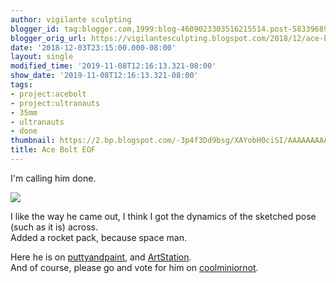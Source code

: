 ```yaml
---
author: vigilante sculpting
blogger_id: tag:blogger.com,1999:blog-4609023303516215514.post-5833968997423741793
blogger_orig_url: https://vigilantesculpting.blogspot.com/2018/12/ace-bolt-eof.html
date: '2018-12-03T23:15:00.000-08:00'
layout: single
modified_time: '2019-11-08T12:16:13.321-08:00'
show_date: '2019-11-08T12:16:13.321-08:00'
tags:
- project:acebolt
- project:ultranauts
- 35mm
- ultranauts
- done
thumbnail: https://2.bp.blogspot.com/-3p4f3Dd9bsg/XAYobH0ciSI/AAAAAAAAAFc/a3e2Xo9KTVsMbntEjqNyrAfqviZo58upwCLcBGAs/s320-c/acebolt.JPG
title: Ace Bolt EOF
---
```

I'm calling him done.  
  
  

![](https://2.bp.blogspot.com/-3p4f3Dd9bsg/XAYobH0ciSI/AAAAAAAAAFc/a3e2Xo9KTVsMbntEjqNyrAfqviZo58upwCLcBGAs/s1600/acebolt.JPG)

  
I like the way he came out, I think I got the dynamics of the sketched
pose (such as it is) across.  
Added a rocket pack, because space man.  
  
Here he is on
[puttyandpaint](https://www.puttyandpaint.com/projects/19712), and
[ArtStation](https://www.artstation.com/artwork/rR9b9e).  
And of course, please go and vote for him on
[coolminiornot](http://www.coolminiornot.com/432646).  
  
  
